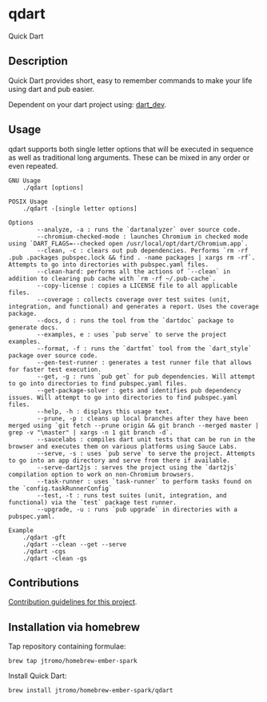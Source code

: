 # qdart

Quick Dart

## Description
Quick Dart provides short, easy to remember commands to make your life using dart and pub easier.

Dependent on your dart project using: [dart_dev](https://pub.dartlang.org/packages/dart_dev).

## Usage
qdart supports both single letter options that will be executed in sequence as well as traditional long arguments. These can be mixed in any order or even repeated.

```
GNU Usage
    ./qdart [options]

POSIX Usage
    ./qdart -[single letter options]

Options
        --analyze, -a : runs the `dartanalyzer` over source code.
        --chromium-checked-mode : launches Chromium in checked mode using `DART_FLAGS=--checked open /usr/local/opt/dart/Chromium.app`.
        --clean, -c : clears out pub dependencies. Performs `rm -rf .pub .packages pubspec.lock && find . -name packages | xargs rm -rf`. Attempts to go into directories with pubspec.yaml files.
        --clean-hard: performs all the actions of `--clean` in addition to clearing pub cache with `rm -rf ~/.pub-cache`.
        --copy-license : copies a LICENSE file to all applicable files.
        --coverage : collects coverage over test suites (unit, integration, and functional) and generates a report. Uses the coverage package.
        --docs, d : runs the tool from the `dartdoc` package to generate docs.
        --examples, e : uses `pub serve` to serve the project examples.
        --format, -f : runs the `dartfmt` tool from the `dart_style` package over source code.
        --gen-test-runner : generates a test runner file that allows for faster test execution.
        --get, -g : runs `pub get` for pub dependencies. Will attempt to go into directories to find pubspec.yaml files.
        --get-package-solver : gets and identifies pub dependency issues. Will attempt to go into directories to find pubspec.yaml files.
        --help, -h : displays this usage text.
        --prune, -p : cleans up local branches after they have been merged using `git fetch --prune origin && git branch --merged master | grep -v "\master" | xargs -n 1 git branch -d`.
        --saucelabs : compiles dart unit tests that can be run in the browser and executes them on various platforms using Sauce Labs.
        --serve, -s : uses `pub serve` to serve the project. Attempts to go into an app directory and serve from there if available.
        --serve-dart2js : serves the project using the `dart2js` compilation option to work on non-Chromium browsers.
        --task-runner : uses `task-runner` to perform tasks found on the `config.taskRunnerConfig`
        --test, -t : runs test suites (unit, integration, and functional) via the `test` package test runner.
        --upgrade, -u : runs `pub upgrade` in directories with a pubspec.yaml.

Example
    ./qdart -gft
    ./qdart --clean --get --serve
    ./qdart -cgs
    ./qdart -clean -gs
```

## Contributions
[Contribution guidelines for this project](.github/CONTRIBUTING.md).

## Installation via homebrew
Tap repository containing formulae:

```brew tap jtromo/homebrew-ember-spark```

Install Quick Dart:

```brew install jtromo/homebrew-ember-spark/qdart```
